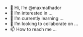 - 👋 Hi, I’m @maxmathador
- 👀 I’m interested in ...
- 🌱 I’m currently learning ...
- 💞️ I’m looking to collaborate on ...
- 📫 How to reach me ...

<!---
maxmathador/maxmathador is a ✨ special ✨ repository because its `README.md` (this file) appears on your GitHub profile.
You can click the Preview link to take a look at your changes.
--->
